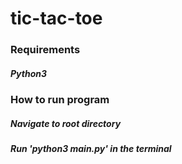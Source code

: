 # tic-tac-toe

### Requirements
##### Python3

### How to run program

##### Navigate to root directory
##### Run '_python3 main.py_' in the terminal
